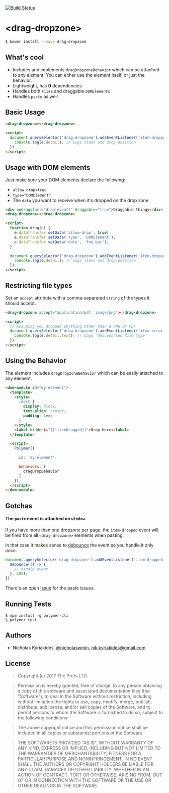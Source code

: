 [![Build Status](https://travis-ci.org/TheProfs/drag-dropzone.svg?branch=master)](https://travis-ci.org/TheProfs/drag-dropzone)

# \<drag-dropzone\>

```bash
$ bower install --save drag-dropzone
```

## What's cool

- Includes and implements `dragDropzoneBehavior` which can be attached to
any element. You can either use the element itself, or just the behavior.
- Lightweight, has **0** dependencies
- Handles both `Files` and draggable `DOMElements`
- Handles `paste` as well

## Basic Usage

```html
<drag-dropzone></drag-dropzone>

<script>
  document.querySelector('drag-dropzone').addEventListener('item-dropped', e => {
    console.log(e.detail); // Logs items and drop position
  })
</script>
```

## Usage with DOM elements

Just make sure your DOM elements declare the following:

- `allow-drop=true`
- `type="DOMElement"`
- The `data` you want to receive when it's dropped on the drop zone.

```html
<div ondragstart="drag(event)" draggable="true">Draggable thingy</div>
<drag-dropzone></drag-dropzone>

<script>
  function drag(e) {
    e.dataTransfer.setData('allow-drop', true);
    e.dataTransfer.setData('type', 'DOMElement');
    e.dataTransfer.setData('data', 'foo-bar');
  }

  document.querySelector('drag-dropzone').addEventListener('item-dropped', e => {
    console.log(e.detail); // Logs items and drop position
  })
</script>
```

## Restricting file types

Set an `accept` attribute with a comma-separated `String` of the types
it should accept.

```html
<drag-dropzone accept="application/pdf, image/png"></drag-dropzone>

<script>
  // Assuming you dropped anything other than a PNG or PDF
  document.querySelector('drag-dropzone').addEventListener('item-error', e => {
    console.log(e.detail.text); // Logs 'Unsupported file type'
  })
</script>
```

## Using the Behavior

The element includes `dragDropzoneBehavior` which can be easily attached to
any element.

```html
<dom-module id="my-element">
  <template>
    <style>
      :host {
        display: block;
        text-align: center;
        padding: 1em;
      }
    </style>
    <label hidden$="[[!itemDragged]]">Drop Here</label>
  </template>

  <script>
    Polymer({

      is: 'my-element',

      behaviors: [
        dragDropBehavior
      ]
    });
  </script>
</dom-module>
```

## Gotchas

#### The `paste` event is attached on `window`.

If you have more than one dropzone per page, the `item-dropped` event will
be fired from all `<drag-dropzone>` elements when pasting.

In that case it makes sense to [debounce][2] the event so you handle it
only *once*.

```javascript
document.querySelector('drag-dropzone').addEventListener('item-dropped', e => {
  debounce(() => {
    // handle event
  }, 200);
})
```

There's an open [Issue][3] for the paste issues.

## Running Tests

```
$ npm install -g polymer-cli
$ polymer test
```

## Authors

- Nicholas Kyriakides, [@nicholaswmin][1], nik.kyriakides@gmail.com

## License

> Copyright (c) 2017 The Profs LTD

> Permission is hereby granted, free of charge, to any person obtaining a copy
of this software and associated documentation files (the "Software"), to deal
in the Software without restriction, including without limitation the rights
to use, copy, modify, merge, publish, distribute, sublicense, and/or sell
copies of the Software, and to permit persons to whom the Software is
furnished to do so, subject to the following conditions:

> The above copyright notice and this permission notice shall be included in all
copies or substantial portions of the Software.

> THE SOFTWARE IS PROVIDED "AS IS", WITHOUT WARRANTY OF ANY KIND, EXPRESS OR
IMPLIED, INCLUDING BUT NOT LIMITED TO THE WARRANTIES OF MERCHANTABILITY,
FITNESS FOR A PARTICULAR PURPOSE AND NONINFRINGEMENT. IN NO EVENT SHALL THE
AUTHORS OR COPYRIGHT HOLDERS BE LIABLE FOR ANY CLAIM, DAMAGES OR OTHER
LIABILITY, WHETHER IN AN ACTION OF CONTRACT, TORT OR OTHERWISE, ARISING FROM,
OUT OF OR IN CONNECTION WITH THE SOFTWARE OR THE USE OR OTHER DEALINGS IN THE
SOFTWARE.

[1]: https://github.com/nicholaswmin
[2]: https://davidwalsh.name/javascript-debounce-function
[3]: https://github.com/TheProfs/drag-dropzone/issues/3
